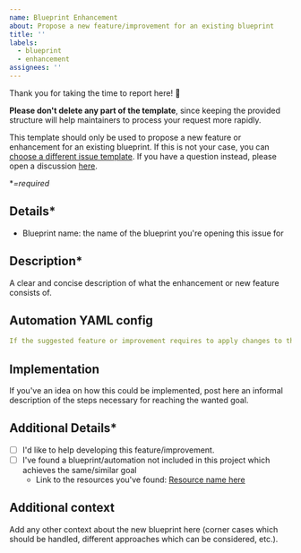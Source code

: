 ```yaml
---
name: Blueprint Enhancement
about: Propose a new feature/improvement for an existing blueprint
title: ''
labels:
  - blueprint
  - enhancement
assignees: ''
---
```


Thank you for taking the time to report here! :tada:

**Please don't delete any part of the template**, since keeping the provided structure will help maintainers to process your request more rapidly.

This template should only be used to propose a new feature or enhancement for an existing blueprint. If this is not your case, you can [choose a different issue template](https://github.com/EPMatt/awesome-ha-blueprints/issues/new/choose). If you have a question instead, please open a discussion [here](https://github.com/EPMatt/awesome-ha-blueprints/discussions/new).

\*_=required_

## Details\*

- Blueprint name: the name of the blueprint you're opening this issue for

## Description\*

A clear and concise description of what the enhancement or new feature consists of.

## Automation YAML config

```yaml
If the suggested feature or improvement requires to apply changes to the blueprint inputs section, please provide the sample yaml configuration for an automation using the updated blueprint.
```

## Implementation

If you've an idea on how this could be implemented, post here an informal description of the steps necessary for reaching the wanted goal.

## Additional Details\*

- [ ] I'd like to help developing this feature/improvement.
- [ ] I've found a blueprint/automation not included in this project which achieves the same/similar goal
  - Link to the resources you've found: [Resource name here](https://link-goes-here)

## Additional context

Add any other context about the new blueprint here (corner cases which should be handled, different approaches which can be considered, etc.).
